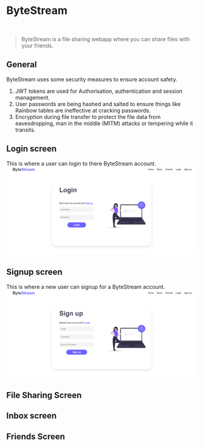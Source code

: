 # ByteStream
<br>

> ByteStream is a file sharing webapp where you can share files with your friends.

## General
ByteStream uses some security measures to ensure account safety.
1. JWT tokens are used for Authorisation, authentication and session management.
2. User passwords are being hashed and salted to ensure things like Rainbow tables are ineffective at cracking passwords.
3. Encryption during file transfer to protect the file data from eavesdropping, man in the middle (MITM) attacks or tempering while it transits.



## Login screen
This is where a user can login to there ByteStream account. 
![Login screen](https://github.com/VeronGoggans/Byte-Stream/blob/main/src/assets/bytestream-login-image.png?raw=true)

## Signup screen
This is where a new user can signup for a ByteStream account.
![Signup screen](https://github.com/VeronGoggans/Byte-Stream/blob/main/src/assets/bytestream-signup-image.png?raw=true)

## File Sharing Screen

## Inbox screen

## Friends Screen

